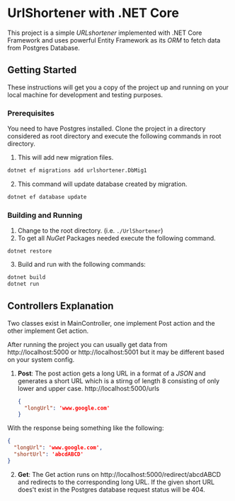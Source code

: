 
# UrlShortener with .NET Core

This project is a simple *URLshortener* implemented with .NET Core Framework and uses powerful Entity Framework as its *ORM* to fetch data from Postgres Database.

## Getting Started

These instructions will get you a copy of the project up and running on your local machine for development and testing purposes. 

### Prerequisites

You need to have Postgres installed. Clone the project in a directory considered as root directory and execute the following commands in root directory.

1. This will add new migration files.

```bash
dotnet ef migrations add urlshortener.DbMig1
```

2. This command will update database created by migration.

```bash
dotnet ef database update
```



### Building and Running

1. Change to the root directory. (i.e. `./UrlShortener`)
2. To get all *NuGet* Packages needed execute the following command.

```
dotnet restore
```

3. Build and run with the following commands:
```bash
dotnet build
dotnet run
```



## Controllers Explanation

Two classes exist in MainController, one implement Post action and the other implement Get action.

After running the project you can usually get data from http://localhost:5000 or http://localhost:5001 but it may be different based on your system config.

1. **Post**: The post action gets a long URL in a format of a *JSON* and generates a short URL which is a stirng of length 8 consisting of only lower and upper case.  http://localhost:5000/urls

   ```json
   {
     "longUrl": 'www.google.com'
   }
   ```

With the response being something like the following:

   ```json
   {
     "longUrl": 'www.google.com',
     "shortUrl": 'abcdABCD'
   }
   ```

   2. **Get**: The Get action runs on http://localhost:5000/redirect/abcdABCD and redirects to the corresponding long URL. If the given short URL does't exist in the Postgres database request status will be 404.